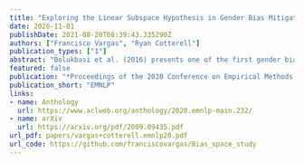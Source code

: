 ```yaml
---
title: "Exploring the Linear Subspace Hypothesis in Gender Bias Mitigation"
date: 2020-11-01
publishDate: 2021-08-20T08:39:43.335290Z
authors: ["Francisco Vargas", "Ryan Cotterell"]
publication_types: ["1"]
abstract: "Bolukbasi et al. (2016) presents one of the first gender bias mitigation techniques for word embeddings. Their method takes pre-trained word embeddings as input and attempts to isolate a linear subspace that captures most of the gender bias in the embeddings. As judged by an analogical evaluation task, their method virtually eliminates gender bias in the embeddings. However, an implicit and untested assumption of their method is that the bias subspace is actually linear. In this work, we generalize their method to a kernelized, non-linear version. We take inspiration from kernel principal component analysis and derive a non-linear bias isolation technique. We discuss and overcome some of the practical drawbacks of our method for non-linear gender bias mitigation in word embeddings and analyze empirically whether the bias subspace is actually linear. Our analysis shows that gender bias is in fact well captured by a linear subspace, justifying the assumption of Bolukbasi et al. (2016)."
featured: false
publication: "*Proceedings of the 2020 Conference on Empirical Methods in Natural Language Processing*"
publication_short: "EMNLP"
links:
- name: Anthology
  url: https://www.aclweb.org/anthology/2020.emnlp-main.232/
- name: arXiv
  url: https://arxiv.org/pdf/2009.09435.pdf
url_pdf: papers/vargas+cotterell.emnlp20.pdf
url_code: https://github.com/franciscovargas/Bias_space_study
---
```



